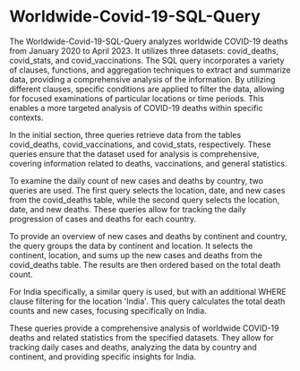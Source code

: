 # Worldwide-Covid-19-SQL-Query

The Worldwide-Covid-19-SQL-Query analyzes worldwide COVID-19 deaths from January 2020 to April 2023. It utilizes three datasets: covid_deaths, covid_stats, and covid_vaccinations. The SQL query incorporates a variety of clauses, functions, and aggregation techniques to extract and summarize data, providing a comprehensive analysis of the information. By utilizing different clauses, specific conditions are applied to filter the data, allowing for focused examinations of particular locations or time periods. This enables a more targeted analysis of COVID-19 deaths within specific contexts.

In the initial section, three queries retrieve data from the tables covid_deaths, covid_vaccinations, and covid_stats, respectively. These queries ensure that the dataset used for analysis is comprehensive, covering information related to deaths, vaccinations, and general statistics.

To examine the daily count of new cases and deaths by country, two queries are used. The first query selects the location, date, and new cases from the covid_deaths table, while the second query selects the location, date, and new deaths. These queries allow for tracking the daily progression of cases and deaths for each country.

To provide an overview of new cases and deaths by continent and country, the query groups the data by continent and location. It selects the continent, location, and sums up the new cases and deaths from the covid_deaths table. The results are then ordered based on the total death count.

For India specifically, a similar query is used, but with an additional WHERE clause filtering for the location 'India'. This query calculates the total death counts and new cases, focusing specifically on India.

These queries provide a comprehensive analysis of worldwide COVID-19 deaths and related statistics from the specified datasets. They allow for tracking daily cases and deaths, analyzing the data by country and continent, and providing specific insights for India.
